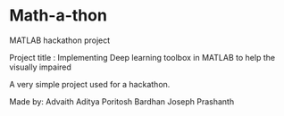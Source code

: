 # Math-a-thon
MATLAB hackathon project


Project title : Implementing Deep learning toolbox in MATLAB to help the visually impaired


A very simple project used for a hackathon.


Made by: Advaith Aditya
         Poritosh Bardhan
         Joseph Prashanth
